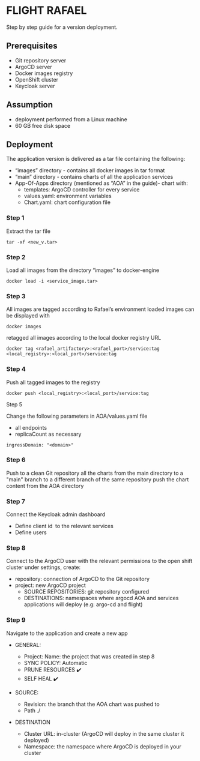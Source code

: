 # FLIGHT RAFAEL

Step by step guide for a version deployment.

## Prerequisites

* Git repository server
* ArgoCD server
* Docker images registry
* OpenShift cluster
* Keycloak server

## Assumption

* deployment performed from a Linux machine
* 60 GB free disk space

## Deployment

The application version is delivered as a tar file containing the following:
* “images” directory - contains all docker images in tar format
* “main” directory - contains charts of all the application services
* App-Of-Apps directory (mentioned as “AOA” in the guide)- chart with:
  * templates: ArgoCD controller for every service
  * values.yaml: environment variables 
  * Chart.yaml: chart configuration file 

### Step 1

Extract the tar file

```
tar -xf <new_v.tar>
```

### Step 2

Load all images from the directory “images” to docker-engine

```
docker load -i <service_image.tar>
```

### Step 3

All images are tagged according to Rafael’s environment 
loaded images can be displayed with

```
docker images
```

retagged all images according to the local docker registry URL

```
docker tag <rafael_artifactory>:<rafael_port>/service:tag <local_registry>:<local_port>/service:tag
```

### Step 4

Push all tagged images to the registry

```
docker push <local_registry>:<local_port>/service:tag
```

Step 5

Change the following parameters in AOA/values.yaml file
* all endpoints
* replicaCount as necessary
```
ingressDomain: "<domain>"
```

### Step 6

Push to a clean Git repository all the charts from the main directory  to a "main" branch
to a different branch of the same repository push the chart content from the AOA directory

### Step 7

Connect the Keycloak admin dashboard 
* Define client id  to the relevant services
* Define users

### Step 8

Connect to the ArgoCD user with the relevant permissions to the open shift cluster
under settings, create:
* repository: connection of ArgoCD to the Git repository
* project: new ArgoCD project
  * SOURCE REPOSITORIES: git repository configured
  * DESTINATIONS: namespaces where argocd AOA and services applications will deploy (e.g: argo-cd and flight)

### Step 9

Navigate to the application and create a new app

* GENERAL:
  * Project: Name: the project that was created in step 8
  * SYNC POLICY: Automatic
  * PRUNE RESOURCES :heavy_check_mark:
  * SELF HEAL :heavy_check_mark:
   
* SOURCE:
  * Revision: the branch that the AOA chart was pushed to
  * Path  ./

* DESTINATION
  * Cluster URL:  in-cluster (ArgoCD will deploy in the same cluster it deployed)
  * Namespace: the namespace where ArgoCD is deployed in your cluster
